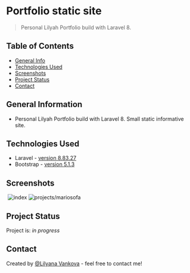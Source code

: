 # Portfolio static site
> Personal Lilyah Portfolio build with Laravel 8.


## Table of Contents
* [General Info](#general-information)
* [Technologies Used](#technologies-used)
* [Screenshots](#screenshots)
* [Project Status](#project-status)
* [Contact](#contact)
<!-- * [License](#license) -->


## General Information
- Personal Lilyah Portfolio build with Laravel 8. Small static informative site.

## Technologies Used
- Laravel - [version 8.83.27](https://laravel.com/docs/8.x)
- Bootstrap - [version 5.1.3](https://getbootstrap.com/docs/5.3/getting-started/introduction/)


## Screenshots
![]()
![index](./img/index.png)
![projects/mariosofa](./img/project-mariosofa.png)



## Project Status
Project is: _in progress_


## Contact
Created by [@Lilyana Vankova](https://github.com/Lilyah) - feel free to contact me!


<!-- Optional -->
<!-- ## License -->
<!-- This project is open source and available under the [... License](). -->

<!-- You don't have to include all sections - just the one's relevant to your project -->